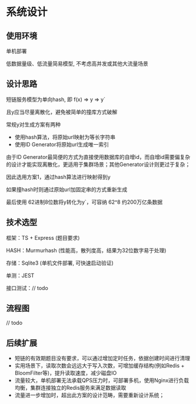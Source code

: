 # 系统设计

## 使用环境

单机部署

低数据量级、低流量简易模型, 不考虑高并发或其他大流量场景

## 设计思路

短链服务模型为单向hash, 即 f(x) => y => y`

且y应当尽量离散化，避免被简单的撞库方式破解

常规y对生成方案有两种

- 使用hash算法，将原始url映射为等长字符串
- 使用ID Generator将原始url生成唯一索引

由于ID Generator最简便的方式为直接使用数据库的自增id，而自增id需要偏复杂的设计才能实现离散化，更适用于集群场景；其他Generator设计则更过于复杂；

因此选用方案1，通过hash算法进行映射得到y

如果撞hash时则通过原始url加固定串的方式重新生成

最后使用 62进制8位数将y转化为y`，可容纳 62^8 约200万亿条数据

## 技术选型

框架：TS + Express (题目要求)

HASH：Murmurhash (性能高，散列度高，结果为32位数字易于处理)

存储：Sqlite3 (单机文件部署, 可快速启动验证)

单测：JEST

接口测试：// todo

## 流程图

// todo

## 后续扩展

- 短链的有效期题目没有要求，可以通过增加定时任务，依据创建时间进行清理
- 实用场景下，读取次数会远远大于写入次数，可增加缓存结构(例如Redis + BloomFilter等)，提升读取速度，减少磁盘IO
- 流量较大，单机部署无法承载QPS压力时，可部署多机，使用Nginx进行负载均衡，集群连接独立的Redis服务来满足数据读取
- 流量进一步增加时，超出此方案的设计范畴，需要重新设计系统；